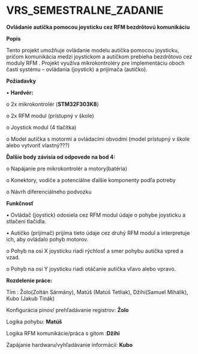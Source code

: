 
# VRS_SEMESTRALNE_ZADANIE
**Ovládanie autíčka pomocou joysticku cez RFM bezdrôtovú komunikáciu**

**Popis**

Tento projekt umožňuje ovládanie modelu autíčka pomocou joysticku, pričom komunikácia medzi joystickom a autíčkom prebieha bezdrôtovo cez moduly RFM . Projekt využíva mikrokontroléry  pre implementáciu oboch častí systému – ovládania (joystick) a prijímača (autíčko).

**Požiadavky**

•	**Hardvér:**

o	 2x mikrokontrolér (**STM32F303K8**)

o	2x RFM modul (prístupný v škole)

o	Joystick modul (4 tlačítka)

o	Model autíčka s motormi a ovládacími obvodmi (model prístupný v škole alebo vytvoriť  vlastný???) 

**Ďalšie body závisia od odpovede na bod 4:**

o	Napájanie pre mikrokontrolér a motory(batéria)

o	Konektory, vodiče a potenciálne ďalšie komponenty podľa potreby

o	 Návrh diferenciálneho podvozku

**Funkčnosť**

•	Ovládač (joystick) odosiela cez RFM modul údaje o pohybe joysticku a stlačení tlačidla.

•	Autíčko (prijímač) prijíma tieto údaje cez druhý RFM modul a interpretuje ich, aby ovládalo pohyb motorov.

o	Pohyb na osi X joysticku riadi rýchlosť a smer pohybu autíčka vpred a vzad.

o	Pohyb na osi Y joysticku riadi otáčanie autíčka vľavo alebo vpravo.

**Rozdelenie práce:**

Tím : Žolo(Zoltán Sármány), Matúš (Matúš Tetliak), Džihi(Samuel Mihálik), Kubo (Jakub Tinák)

Konfigurácia pinov/ prehľadávanie registrov: **Žolo**

Logika pohybu: **Matúš**

Logika RFM komunikácie/práca s gitom :**Džihi**

Zapájanie hardwaru/vyhľadávanie informácií: **Kubo**
